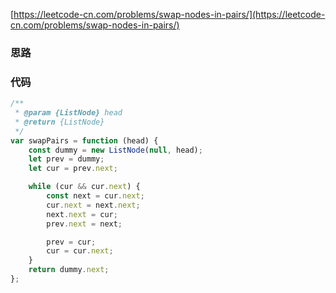 
[https://leetcode-cn.com/problems/swap-nodes-in-pairs/](https://leetcode-cn.com/problems/swap-nodes-in-pairs/)

### 思路


### 代码
```js
/**
 * @param {ListNode} head
 * @return {ListNode}
 */
var swapPairs = function (head) {
    const dummy = new ListNode(null, head);
    let prev = dummy;
    let cur = prev.next;

    while (cur && cur.next) {
        const next = cur.next;
        cur.next = next.next;
        next.next = cur;
        prev.next = next;

        prev = cur;
        cur = cur.next;
    }
    return dummy.next;
};
```

